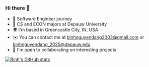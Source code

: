 ### Hi there 👋

- 🔭 Software Engineer journey
- 🐯 CS and ECON majors at Depauw University
- 🌍 I'm based in Greencastle City, IN, USA
- ✉️ You can contact me at binhnguyendang2003@gmail.com or binhnguyendang_2025@depauw.edu
- 🤝 I'm open to collaborating on interesting projects

[![Binh's GitHub stats](https://github-readme-stats.vercel.app/api?username=BinhNguyenDang&show_icons=true&theme=radical)](https://github.com/BinhNguyenDang/github-readme-stats)


<!--
**BinhNguyenDang/BinhNguyenDang** is a ✨ _special_ ✨ repository because its `README.md` (this file) appears on your GitHub profile.

Here are some ideas to get you started:

- 🔭 I’m currently working on ...
- 🌱 I’m currently learning ...
- 👯 I’m looking to collaborate on ...
- 🤔 I’m looking for help with ...
- 💬 Ask me about ...
- 📫 How to reach me: ...
- 😄 Pronouns: ...
- ⚡ Fun fact: ...
-->
